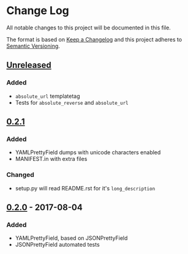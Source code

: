 # Change Log
All notable changes to this project will be documented in this file.

The format is based on [Keep a Changelog](http://keepachangelog.com/)
and this project adheres to [Semantic Versioning](http://semver.org/).

## [Unreleased]
### Added
- `absolute_url` templatetag
- Tests for `absolute_reverse` and `absolute_url`

## [0.2.1]
### Added
- YAMLPrettyField dumps with unicode characters enabled
- MANIFEST.in with extra files

### Changed
- setup.py will read README.rst for it's `long_description`

## [0.2.0] - 2017-08-04
### Added
- YAMLPrettyField, based on JSONPrettyField
- JSONPrettyField automated tests

[Unreleased]: https://github.com/bulv1ne/django-utils/compare/v0.2.1...HEAD
[0.2.1]: https://github.com/bulv1ne/django-utils/compare/v0.2.0...v0.2.1
[0.2.0]: https://github.com/bulv1ne/django-utils/compare/v0.1.3...v0.2.0
